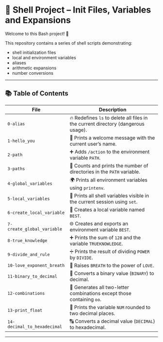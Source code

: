 # 🐚 Shell Project – Init Files, Variables and Expansions

Welcome to this Bash project! 🎉

This repository contains a series of shell scripts demonstrating:

- shell initialization files  
- local and environment variables  
- aliases  
- arithmetic expansions  
- number conversions  

---

## 📚 Table of Contents

| File                      | Description                                                                                   |
|---------------------------|-----------------------------------------------------------------------------------------------|
| `0-alias`                 | 🔥 Redefines `ls` to delete all files in the current directory (dangerous usage).             |
| `1-hello_you`             | 👋 Prints a welcome message with the current user’s name.                                     |
| `2-path`                  | ➕ Adds `/action` to the environment variable `PATH`.                                          |
| `3-paths`                 | 🔢 Counts and prints the number of directories in the `PATH` variable.                         |
| `4-global_variables`      | 🌍 Prints all environment variables using `printenv`.                                         |
| `5-local_variables`       | 🧪 Prints all shell variables visible in the current session using `set`.                     |
| `6-create_local_variable` | 🔧 Creates a local variable named `BEST`.                                                     |
| `7-create_global_variable`| 🌐 Creates and exports an environment variable `BEST`.                                        |
| `8-true_knowledge`        | ➕ Prints the sum of `128` and the variable `TRUEKNOWLEDGE`.                                  |
| `9-divide_and_rule`       | ➗ Prints the result of dividing `POWER` by `DIVIDE`.                                         |
| `10-love_exponent_breath` | 🧮 Raises `BREATH` to the power of `LOVE`.                                                    |
| `11-binary_to_decimal`    | 🔢 Converts a binary value (`BINARY`) to decimal.                                            |
| `12-combinations`         | 🔡 Generates all two-letter combinations except those containing `oo`.                        |
| `13-print_float`          | 💸 Prints the variable `NUM` rounded to two decimal places.                                  |
| `14-decimal_to_hexadecimal` | 🔠 Converts a decimal value (`DECIMAL`) to hexadecimal.                                     |

---
